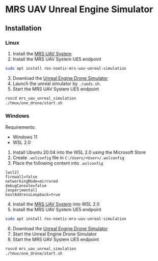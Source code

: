 # MRS UAV Unreal Engine Simulator

## Installation

### Linux

1. Install the [MRS UAV System](https://github.com/ctu-mrs/mrs_uav_system)
2. Install the MRS UAV System UE5 endpoint
```bash
sudo apt install ros-noetic-mrs-uav-unreal-simulation
```
3. Download the [Unreal Engine Drone Simulator]()
4. Launch the unreal simulator by `./ueds.sh`.
5. Start the MRS UAV System UE5 endpoint
```bash
roscd mrs_uav_unreal_simulation
./tmux/one_drone/start.sh
```

### Windows

Requirements:
* Windows 11
* WSL 2.0

1. Install Ubuntu 20.04 into the WSL 2.0 using the Microsoft Store
2. Create `.wslconfig` file in `C:/Users/<User>/.wslconfig`
3. Place the following content into `.wslconfig`
```
[wsl2]
firewall=false
networkingMode=mirrored
debugConsole=false
[experimental]
hostAddressLoopback=true
```
4. Install the [MRS UAV System](https://github.com/ctu-mrs/mrs_uav_system) into WSL 2.0
5. Install the MRS UAV System UE5 endpoint
```bash
sudo apt install ros-noetic-mrs-uav-unreal-simulation
```
6. Download the [Unreal Engine Drone Simulator](https://nasmrs.felk.cvut.cz/index.php/s/qLVIlBxtk8VCj5q)
7. Start the Unreal Engine Drone Simulator
8. Start the MRS UAV System UE5 endpoint
```bash
roscd mrs_uav_unreal_simulation
./tmux/one_drone/start.sh
```
